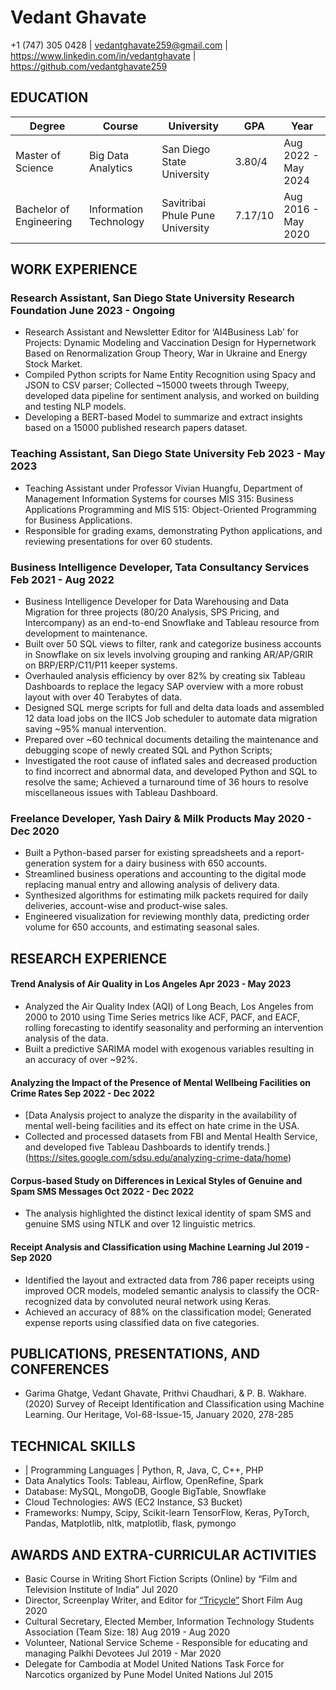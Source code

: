 # Vedant Ghavate
+1 (747) 305 0428 | vedantghavate259@gmail.com | https://www.linkedin.com/in/vedantghavate | https://github.com/vedantghavate259
## EDUCATION
| Degree | Course | University | GPA | Year |
| --- | --- | --- | --- | -- |
| Master of Science | Big Data Analytics | San Diego State University | 3.80/4 | Aug 2022 - May 2024 |
| Bachelor of Engineering | Information Technology | Savitribai Phule Pune University | 7.17/10 | Aug 2016 - May 2020 |
## WORK EXPERIENCE
### Research Assistant, San Diego State University Research Foundation June 2023 - Ongoing
 - Research Assistant and Newsletter Editor for ‘AI4Business Lab’ for Projects: Dynamic Modeling and Vaccination Design for Hypernetwork Based on Renormalization Group Theory, War in Ukraine and Energy Stock Market.
-  Compiled Python scripts for Name Entity Recognition using Spacy and JSON to CSV parser; Collected ~15000 tweets through Tweepy, developed data pipeline for sentiment analysis, and worked on building and testing NLP models.
-  Developing a BERT-based Model to summarize and extract insights based on a 15000 published research papers dataset.
### Teaching Assistant, San Diego State University Feb 2023 - May 2023
-  Teaching Assistant under Professor Vivian Huangfu, Department of Management Information Systems for courses MIS 315: Business Applications Programming and MIS 515: Object-Oriented Programming for Business Applications.
-  Responsible for grading exams, demonstrating Python applications, and reviewing presentations for over 60 students.
### Business Intelligence Developer, Tata Consultancy Services Feb 2021 - Aug 2022
-  Business Intelligence Developer for Data Warehousing and Data Migration for three projects (80/20 Analysis, SPS Pricing, and
Intercompany) as an end-to-end Snowflake and Tableau resource from development to maintenance.
-  Built over 50 SQL views to filter, rank and categorize business accounts in Snowflake on six levels involving grouping and ranking
AR/AP/GRIR on BRP/ERP/C11/P11 keeper systems.
-  Overhauled analysis efficiency by over 82% by creating six Tableau Dashboards to replace the legacy SAP overview with a more
robust layout with over 40 Terabytes of data.
-  Designed SQL merge scripts for full and delta data loads and assembled 12 data load jobs on the IICS Job scheduler to automate
data migration saving ~95% manual intervention.
-  Prepared over ~60 technical documents detailing the maintenance and debugging scope of newly created SQL and Python Scripts;
-  Investigated the root cause of inflated sales and decreased production to find incorrect and abnormal data, and developed Python
and SQL to resolve the same; Achieved a turnaround time of 36 hours to resolve miscellaneous issues with Tableau Dashboard.
### Freelance Developer, Yash Dairy & Milk Products May 2020 - Dec 2020
-  Built a Python-based parser for existing spreadsheets and a report-generation system for a dairy business with 650 accounts.
-  Streamlined business operations and accounting to the digital mode replacing manual entry and allowing analysis of delivery data.
-  Synthesized algorithms for estimating milk packets required for daily deliveries, account-wise and product-wise sales.
-  Engineered visualization for reviewing monthly data, predicting order volume for 650 accounts, and estimating seasonal sales.
## RESEARCH EXPERIENCE
#### Trend Analysis of Air Quality in Los Angeles  Apr 2023 - May 2023 
-  Analyzed the Air Quality Index (AQI) of Long Beach, Los Angeles from 2000 to 2010 using Time Series metrics like ACF, PACF, and
EACF, rolling forecasting to identify seasonality and performing an intervention analysis of the data.
-  Built a predictive SARIMA model with exogenous variables resulting in an accuracy of over ~92%.
#### Analyzing the Impact of the Presence of Mental Wellbeing Facilities on Crime Rates  Sep 2022 - Dec 2022 
-  [Data Analysis project to analyze the disparity in the availability of mental well-being facilities and its effect on hate crime in the USA.
-  Collected and processed datasets from FBI and Mental Health Service, and developed five Tableau Dashboards to identify trends.](https://sites.google.com/sdsu.edu/analyzing-crime-data/home)
#### Corpus-based Study on Differences in Lexical Styles of Genuine and Spam SMS Messages  Oct 2022 - Dec 2022 
-  The analysis highlighted the distinct lexical identity of spam SMS and genuine SMS using NTLK and over 12 linguistic metrics.
#### Receipt Analysis and Classification using Machine Learning  Jul 2019 - Sep 2020 
-  Identified the layout and extracted data from 786 paper receipts using improved OCR models, modeled semantic analysis to classify
the OCR-recognized data by convoluted neural network using Keras.
-  Achieved an accuracy of 88% on the classification model; Generated expense reports using classified data on five categories.
## PUBLICATIONS, PRESENTATIONS, AND CONFERENCES
-  Garima Ghatge, Vedant Ghavate, Prithvi Chaudhari, & P. B. Wakhare. (2020)
Survey of Receipt Identification and Classification using Machine Learning. Our Heritage, Vol-68-Issue-15, January 2020, 278-285
## TECHNICAL SKILLS
- | Programming Languages |  Python, R, Java, C, C++, PHP
- Data Analytics Tools: Tableau, Airflow, OpenRefine, Spark
- Database: MySQL, MongoDB, Google BigTable, Snowflake
- Cloud Technologies: AWS (EC2 Instance, S3 Bucket)
- Frameworks: Numpy, Scipy, Scikit-learn TensorFlow, Keras, PyTorch, Pandas, Matplotlib, nltk, matplotlib, flask, pymongo
## AWARDS AND EXTRA-CURRICULAR ACTIVITIES
-  Basic Course in Writing Short Fiction Scripts (Online) by “Film and Television Institute of India” Jul 2020
-  Director, Screenplay Writer, and Editor for [“Tricycle”](https://www.youtube.com/watch?v=BUTZsGajz9s) Short Film Aug 2020
-  Cultural Secretary, Elected Member, Information Technology Students Association (Team Size: 18) Aug 2019 - Aug 2020
-  Volunteer, National Service Scheme - Responsible for educating and managing Palkhi Devotees Jul 2019 - Mar 2020
-  Delegate for Cambodia at Model United Nations Task Force for Narcotics organized by Pune Model United Nations Jul 2015
